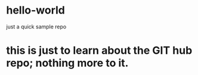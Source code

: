 # hello-world
just a quick sample repo

# this is just to learn about the GIT hub repo; nothing more to it.

